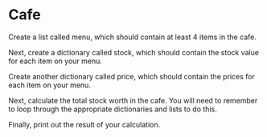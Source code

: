 # Cafe

Create a list called menu, which should contain at least 4 items in the cafe.

Next, create a dictionary called stock, which should contain the stock
value for each item on your menu.

Create another dictionary called price, which should contain the prices for
each item on your menu.

Next, calculate the total stock worth in the cafe. You will need to
remember to loop through the appropriate dictionaries and lists to do
this.

Finally, print out the result of your calculation.
